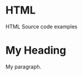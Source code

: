 # HTML
HTML Source code examples
<!DOCTYPE html>
<html>
<body>

<h1>My Heading</h1>

<p>My paragraph.</p>

</body>
</html>
